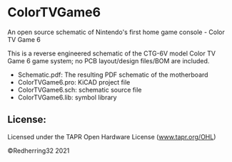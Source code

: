 # ColorTVGame6
An open source schematic of Nintendo's first home game console - Color TV Game 6

This is a reverse engineered schematic of the CTG-6V model Color TV Game 6 game system;
no PCB layout/design files/BOM are included.

* Schematic.pdf: The resulting PDF schematic of the motherboard
* ColorTVGame6.pro: KiCAD project file
* ColorTVGame6.sch: schematic source file
* ColorTVGame6.lib: symbol library

## License:

Licensed under
the TAPR Open Hardware License (www.tapr.org/OHL)

©Redherring32 2021